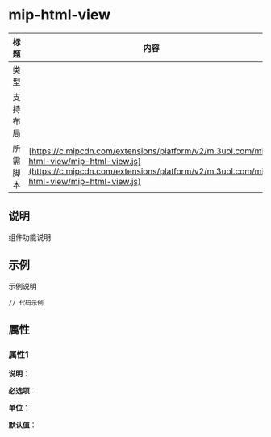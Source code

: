 # mip-html-view

标题|内容
----|----
类型|
支持布局|
所需脚本| [https://c.mipcdn.com/extensions/platform/v2/m.3uol.com/mip-html-view/mip-html-view.js](https://c.mipcdn.com/extensions/platform/v2/m.3uol.com/mip-html-view/mip-html-view.js)

## 说明

组件功能说明

## 示例

示例说明

```
// 代码示例
```

## 属性

### 属性1

**说明**：

**必选项**：

**单位**：

**默认值**：
